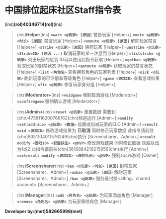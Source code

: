 # 中国排位起床社区Staff指令表

(ins)**(rol)40346714(rol)**(ins)
> (ins)**Helper**(ins)
**`=warn <@玩家> [原因]`** 
警告玩家 [Helper+]
**`=mute <@玩家> <时长> [原因]`**
禁言玩家 [Helper+]
**`=unmute <@玩家> [原因]`**
解除玩家禁言 [Helper+]
**`=strike <@玩家> [原因]`** 
惩罚玩家 [Helper+]
**`=unstrike <@玩家> <StrikeID> [原因 ...]`**
取消玩家的某一次惩罚 [Helper+]
**`=liststrike <@玩家>`** 
列出玩家的惩罚 ID可以使用此指令获取 [Helper+]
**`=getban <@玩家>`**
获取玩家的封禁状态 [Helper+]
**`=getmute <@玩家>`** 
获取玩家的禁言状态 [Helper+]
**`=list <角色名>`** 
查看拥有角色的玩家列表 [Helper+]
**`=nick <@玩家>`**
刷新玩家的已注册和等级角色 [Helper+]
**`=game <游戏ID>`** 
查看游戏结果 [Helper+]
**`=fix <@玩家>`** 
修复玩家身分组 [Helper+]

> (ins)**Moderator+**(ins)
**`=voidgame`**
强制取消游戏 [Moderator+]
**`=confirmgame`**
强制确认游戏 [Moderator+]

> (ins)**Admin+**(ins)
**`=reset <@玩家>`**
重置数据 需要到(chn)4758116200768162(chn)频道运行 [Admin+]
**`=modify <set|add|sub> <@玩家> <数值>`** 
设置或加减玩家的ELO [Admin+]
**`=result void <游戏ID>`**
修改游戏结果为 **已取消** 同时修正玩家数据 此指令请前往(chn)8351104011576249(chn)执行 [Screensharer、Admin+]
**`=result modify <游戏ID> <获胜队伍> <@MVP>`**
修改游戏结果 同时修正数据 获胜队伍为1或2 此指令请前往(chn)3616884216215856(chn)执行 [Admin+]
**`=setresult modify <游戏ID> <获胜队伍> <@MVP>`**
强制socre游戏 [Owner]

> (ins)**Screensharer**(ins)
**`=ban <@玩家> <时长> [原因]`**
封禁玩家 [Screensharer、Admin+]
**`=unban <@玩家> [原因]`**
解封玩家 [Screensharer、Admin+]
**`/ban <@玩家>`**
服务器封禁<alting、shared account> [Screensharer、Admin+]

> (ins)**Manager**(ins)
**`=add <角色名> <@玩家>`**
为玩家添加角色 [Manager]
**`=remove <角色名> <@玩家>`**
为玩家移除角色 [Manager]

**Developer by:(met)582665998(met)**
